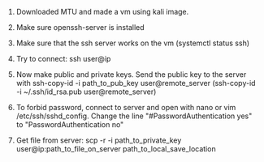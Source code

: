 1) Downloaded MTU and made a vm using kali image.

2) Make sure openssh-server is installed

3) Make sure that the ssh server works on the vm (systemctl status ssh)

3) Try to connect: ssh user@ip

4) Now make public and private keys. Send the public key to the server with ssh-copy-id -i path_to_pub_key user@remote_server (ssh-copy-id -i ~/.ssh/id_rsa.pub user@remote_server)

5) To forbid password, connect to server and open with nano or vim /etc/ssh/sshd_config. Change the line "#PasswordAuthentication yes" to "PasswordAuthentication no"

6) Get file from server: scp -r -i path_to_private_key user@ip:path_to_file_on_server path_to_local_save_location